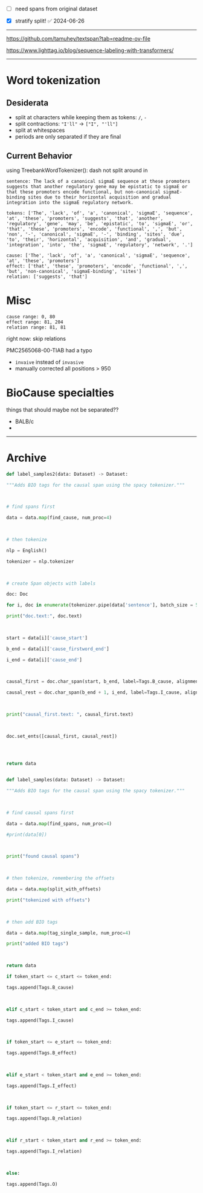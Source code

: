 
- [ ] need spans from original dataset
- [x] stratify split! ✅ 2024-06-26


-------


https://github.com/tamuhey/textspan?tab=readme-ov-file

https://www.lighttag.io/blog/sequence-labeling-with-transformers/

----

# Word tokenization

## Desiderata

- split at characters while keeping them as tokens: `/`, `-`
- split contractions: `"I'll"` -> `["I", "'ll"]`
- split at whitespaces
- periods are only separated if they are final



## Current Behavior

using TreebankWordTokenizer():
dash not split around in 
```
sentence: The lack of a canonical sigmaE sequence at these promoters suggests that another regulatory gene may be epistatic to sigmaE or that these promoters encode functional, but non-canonical sigmaE-binding sites due to their horizontal acquisition and gradual integration into the sigmaE regulatory network.

tokens: ['The', 'lack', 'of', 'a', 'canonical', 'sigmaE', 'sequence', 'at', 'these', 'promoters', 'suggests', 'that', 'another', 'regulatory', 'gene', 'may', 'be', 'epistatic', 'to', 'sigmaE', 'or', 'that', 'these', 'promoters', 'encode', 'functional', ',', 'but', 'non', '-', 'canonical', 'sigmaE', '-', 'binding', 'sites', 'due', 'to', 'their', 'horizontal', 'acquisition', 'and', 'gradual', 'integration', 'into', 'the', 'sigmaE', 'regulatory', 'network', '.']

cause: ['The', 'lack', 'of', 'a', 'canonical', 'sigmaE', 'sequence', 'at', 'these', 'promoters']
effect: ['that', 'these', 'promoters', 'encode', 'functional', ',', 'but', 'non-canonical', 'sigmaE-binding', 'sites']
relation: ['suggests', 'that']
```

# Misc

```
cause range: 0, 80 
effect range: 81, 204 
relation range: 81, 81
```

right now: skip relations



PMC2565068-00-TIAB had a typo
- `invaive` instead of `invasive`
- manually corrected all positions > 950


# BioCause specialties

things  that should maybe not be separated??
- BALB/c
- 


---

# Archive


```python
def label_samples2(data: Dataset) -> Dataset:

"""Adds BIO tags for the causal span using the spacy tokenizer."""

  

# find spans first

data = data.map(find_cause, num_proc=4)

  

# then tokenize

nlp = English()

tokenizer = nlp.tokenizer

  

# create Span objects with labels

doc: Doc

for i, doc in enumerate(tokenizer.pipe(data['sentence'], batch_size = 50)):

print("doc.text:", doc.text)

  

start = data[i]['cause_start']

b_end = data[i]['cause_firstword_end']

i_end = data[i]['cause_end']

  

causal_first = doc.char_span(start, b_end, label=Tags.B_cause, alignment_mode='expand')

causal_rest = doc.char_span(b_end + 1, i_end, label=Tags.I_cause, alignment_mode='expand')

  

print("causal_first.text: ", causal_first.text)

  

doc.set_ents([causal_first, causal_rest])

  
  

return data
```


```python

def label_samples(data: Dataset) -> Dataset:

"""Adds BIO tags for the causal span using the spacy tokenizer."""

  

# find causal spans first

data = data.map(find_spans, num_proc=4)

#print(data[0])

  

print("found causal spans")

  

# then tokenize, remembering the offsets

data = data.map(split_with_offsets)

print("tokenized with offsets")

  

# then add BIO tags

data = data.map(tag_single_sample, num_proc=4)

print("added BIO tags")

  

return data
```

```python
if token_start <= c_start <= token_end:

tags.append(Tags.B_cause)

  

elif c_start < token_start and c_end >= token_end:

tags.append(Tags.I_cause)

  

if token_start <= e_start <= token_end:

tags.append(Tags.B_effect)

  

elif e_start < token_start and e_end >= token_end:

tags.append(Tags.I_effect)

  

if token_start <= r_start <= token_end:

tags.append(Tags.B_relation)

  

elif r_start < token_start and r_end >= token_end:

tags.append(Tags.I_relation)

  

else:

tags.append(Tags.O)
```